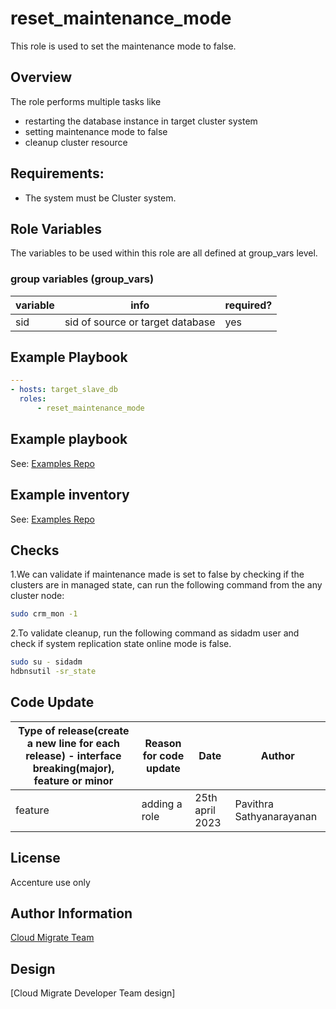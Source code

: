 # reset_maintenance_mode
This role is used to set the maintenance mode to false.

## Overview
The role performs multiple tasks like 
* restarting the database instance in target cluster system
* setting maintenance mode to false
* cleanup cluster resource

## Requirements:
* The system must be Cluster system.

## Role Variables

The variables to be used within this role are all defined at group_vars level.

### group variables (group_vars)
|variable|info|required?|
|---|---|---|
|sid|sid of source or target database|yes|

## Example Playbook

```yaml
---
- hosts: target_slave_db
  roles:
      - reset_maintenance_mode
```

## Example playbook
See: [Examples Repo](https://innersource.accenture.com/projects/IASC/repos/examples-sap-migration/browse/sc03_hsr_ha_migration_sourcesid_targetsid/ansible/playbooks/05_7_hsr_reset_maintenance_mode.yml)

## Example inventory
See: [Examples Repo](https://innersource.accenture.com/projects/IASC/repos/examples-sap-migration/browse/sc03_hsr_ha_migration_sourcesid_targetsid/ansible/inventory/)

## Checks
1.We can validate if maintenance made is set to false by checking if the clusters are in managed state, can run the following command from the any cluster node:
```bash
sudo crm_mon -1
```
2.To validate cleanup, run the following command as sidadm user and check if system replication state online mode is false.
```bash
sudo su - sidadm
hdbnsutil -sr_state
```

## Code Update
|Type of release(create a new line for each release) - interface breaking(major), feature or minor |Reason for code update|Date|Author|
|---|---|---|---|
|feature|adding a role|25th april 2023|Pavithra Sathyanarayanan|

## License
Accenture use only

## Author Information
[Cloud Migrate Team](https://alm.accenture.com/wiki/display/IACHSTBU/SAP+Cloud+Migrate)

## Design
[Cloud Migrate Developer Team design]
